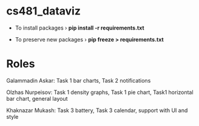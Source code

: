 # cs481_dataviz

- To install packages
  ›
  **pip install -r requirements.txt**

- To preserve new packages
  ›
  **pip freeze > requirements.txt**

# Roles

Galammadin Askar: Task 1 bar charts, Task 2 notifications

Olzhas Nurpeisov: Task 1 density graphs, Task 1 pie chart, Task1 horizontal bar chart, general layout

Khaknazar Mukash: Task 3 battery, Task 3 calendar, support with UI and style
